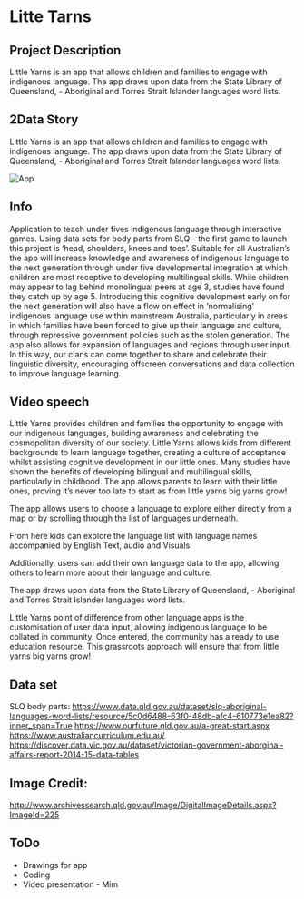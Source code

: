 # Litte Tarns

## Project Description
Little Yarns is an app that allows children and families to engage with indigenous language. The app draws upon data from the State Library of Queensland, - Aboriginal and Torres Strait Islander languages word lists.

## 2Data Story
Little Yarns is an app that allows children and families to engage with indigenous language. The app draws upon data from the State Library of Queensland, - Aboriginal and Torres Strait Islander languages word lists.

![App](https://media.giphy.com/media/elaoC8T2d2lQGILun5/giphy.gif)

## Info

Application to teach under fives indigenous language through interactive games. Using data sets for body parts from SLQ - the first game to launch this project is ‘head, shoulders, knees and toes’. Suitable for all Australian’s the app will increase knowledge and awareness of indigenous language to the next generation through under five developmental integration at which children are most receptive to developing multilingual skills. While children may appear to lag behind monolingual peers at age 3, studies have found they catch up by age 5. Introducing this cognitive development early on for the next generation will also have a flow on effect in ‘normalising’ indigenous language use within mainstream Australia, particularly in areas in which families have been forced to give up their language and culture, through repressive government policies such as the stolen generation. The app also allows for expansion of languages and regions through user input. In this way, our clans can come together to share and celebrate their linguistic diversity, encouraging offscreen conversations and data collection to improve language learning.  

## Video speech

Little Yarns provides children and families the opportunity to engage with our indigenous languages, building awareness and celebrating the cosmopolitan diversity of our society. Little Yarns allows kids from different backgrounds to learn language together, creating a culture of acceptance whilst assisting cognitive development in our little ones. Many studies have shown the benefits of developing bilingual and multilingual skills, particularly in childhood. The app allows parents to learn with their little ones, proving it’s never too late to start as from little yarns big yarns grow!
 
The app allows users to choose a language to explore either directly from a map or by scrolling through the list of languages underneath.    
 
From here kids can explore the language list with language names accompanied by English Text, audio and Visuals
 
Additionally, users can add their own language data to the app, allowing others to learn more about their language and culture.
 
The app draws upon data from the State Library of Queensland, - Aboriginal and Torres Strait Islander languages word lists.
 
Little Yarns point of difference from other language apps is the customisation of user data input, allowing indigenous language to be collated in community. Once entered, the community has a ready to use education resource. This grassroots approach will ensure that from little yarns big yarns grow!


## Data set
SLQ body parts:
https://www.data.qld.gov.au/dataset/slq-aboriginal-languages-word-lists/resource/5c0d6488-63f0-48db-afc4-610773e1ea82?inner_span=True
https://www.ourfuture.qld.gov.au/a-great-start.aspx
https://www.australiancurriculum.edu.au/
https://discover.data.vic.gov.au/dataset/victorian-government-aborginal-affairs-report-2014-15-data-tables

## Image Credit:
http://www.archivessearch.qld.gov.au/Image/DigitalImageDetails.aspx?ImageId=225



## ToDo

- Drawings for app
- Coding
- Video presentation - Mim
